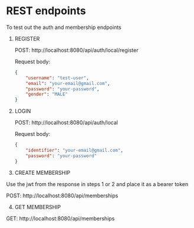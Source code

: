# REST endpoints

To test out the auth and membership endpoints

1. REGISTER

    POST: http://localhost:8080/api/auth/local/register

    Request body:

    ```json
    {
        "username": "test-user",
        "email": "your-email@gmail.com",
        "password": "your-password",
        "gender": "MALE"
    }
    ```

2. LOGIN

    POST: http://localhost:8080/api/auth/local

    Request body:

    ```json
    {
        "identifier": "your-email@gmail.com",
        "password": "your-password"
    }
    ```

3. CREATE MEMBERSHIP

Use the jwt from the response in steps 1 or 2 and place it as a bearer token

POST: http://localhost:8080/api/memberships

4. GET MEMBERSHIP

GET: http://localhost:8080/api/memberships